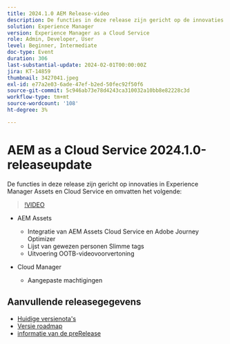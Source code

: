 ```yaml
---
title: 2024.1.0 AEM Release-video
description: De functies in deze release zijn gericht op de innovaties van Experience Manager Assets en Cloud Service en omvatten onder andere AEM Assets - AEM Assets Cloud Service & Adobe Journey Optimizer Integration, Smart Tags Lijst van gewezen personen, OOTB Video Preview-uitvoering, Cloud Manager - Aangepaste machtigingen
solution: Experience Manager
version: Experience Manager as a Cloud Service
role: Admin, Developer, User
level: Beginner, Intermediate
doc-type: Event
duration: 306
last-substantial-update: 2024-02-01T00:00:00Z
jira: KT-14859
thumbnail: 3427041.jpeg
exl-id: e77a2e03-6ade-47ef-b2ed-50fec92f50f6
source-git-commit: 5c946ab73e78d4243ca310032a10bb8e82228c3d
workflow-type: tm+mt
source-wordcount: '108'
ht-degree: 3%

---
```


# AEM as a Cloud Service 2024.1.0-releaseupdate

De functies in deze release zijn gericht op innovaties in Experience Manager Assets en Cloud Service en omvatten het volgende:

>[!VIDEO](https://video.tv.adobe.com/v/3448935/?learn=on&captions=dut)

* AEM Assets
   * Integratie van AEM Assets Cloud Service en Adobe Journey Optimizer
   * Lijst van gewezen personen Slimme tags
   * Uitvoering OOTB-videovoorvertoning

* Cloud Manager
   * Aangepaste machtigingen

<!--
Have questions about the release?  Discuss the release in [Experience League Communities](https://adobe.ly/3RPNYZF) -->

## Aanvullende releasegegevens

* [ Huidige versienota&#39;s ](https://experienceleague.adobe.com/docs/experience-manager-cloud-service/content/release-notes/home.html?lang=nl-NL)
* [ Versie roadmap ](https://experienceleague.adobe.com/docs/experience-manager-release-information/aem-release-updates/update-releases-roadmap.html?lang=nl-NL)
* [ informatie van de preRelease ](https://experienceleague.adobe.com/docs/experience-manager-cloud-service/content/release-notes/prerelease.html?lang=nl-NL)
